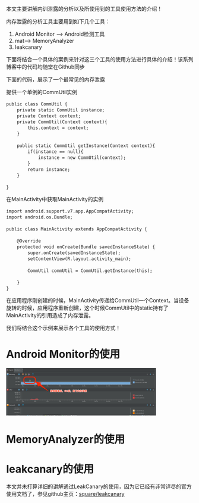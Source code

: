 本文主要讲解内训泄露的分析以及所使用到的工具使用方法的介绍！

内存泄露的分析工具主要用到如下几个工具：

1. Android Monitor ——> Android检测工具
2. mat——> MemoryAnalyzer
3. leakcanary

下面将结合一个具体的案例来针对这三个工具的使用方法进行具体的介绍！该系列博客中的代码均随堂在Github同步

下面的代码，展示了一个最常见的内存泄露

提供一个单例的CommUtil实例

```
public class CommUtil {
    private static CommUtil instance;
    private Context context;
    private CommUtil(Context context){
        this.context = context;
    }

    public static CommUtil getInstance(Context context){
        if(instance == null){
            instance = new CommUtil(context);
        }
        return instance;
    }

}

```

在MainActivity中获取MainActivity的实例
```
import android.support.v7.app.AppCompatActivity;
import android.os.Bundle;

public class MainActivity extends AppCompatActivity {

    @Override
    protected void onCreate(Bundle savedInstanceState) {
        super.onCreate(savedInstanceState);
        setContentView(R.layout.activity_main);

        CommUtil commUtil = CommUtil.getInstance(this);

    }
}
```

在应用程序刚创建的时候，MainActivity传递给CommUtil一个Context。当设备旋转的时候，应用程序重新创建，这个时候CommUtil中的static持有了MainActivity的引用造成了内存泄露。

我们将结合这个示例来展示各个工具的使用方式！


# Android Monitor的使用

<img src="./raw/pz_after_gc.png" width="80%" height="30%">

# MemoryAnalyzer的使用

# leakcanary的使用

本文并未打算详细的讲解通过LeakCanary的使用，因为它已经有非常详尽的官方使用文档了，参见github主页：[square/leakcanary
](https://github.com/square/leakcanary)


